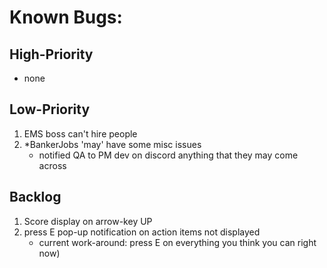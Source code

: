 # Known Bugs:

## High-Priority
- none

## Low-Priority
1) EMS boss can't hire people
2) *BankerJobs 'may' have some misc issues
    - notified QA to PM dev on discord anything that they may come across

## Backlog
1) Score display on arrow-key UP
2) press E pop-up notification on action items not displayed
    - current work-around: press E on everything you think you can right now)








